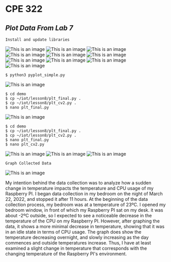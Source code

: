 # CPE 322
## *Plot Data From Lab 7*
 ```ssh
Install and update libraries
```
![This is an image](https://github.com/cupokoffi8/CPE-322/blob/main/Labs/Lab8/Images/Install/1.png)
![This is an image](https://github.com/cupokoffi8/CPE-322/blob/main/Labs/Lab8/Images/Install/2.png)
![This is an image](https://github.com/cupokoffi8/CPE-322/blob/main/Labs/Lab8/Images/Install/3.png)
![This is an image](https://github.com/cupokoffi8/CPE-322/blob/main/Labs/Lab8/Images/Install/4.png)
![This is an image](https://github.com/cupokoffi8/CPE-322/blob/main/Labs/Lab8/Images/Install/5.png)
![This is an image](https://github.com/cupokoffi8/CPE-322/blob/main/Labs/Lab8/Images/Install/6.png)
![This is an image](https://github.com/cupokoffi8/CPE-322/blob/main/Labs/Lab8/Images/Install/7.png)
![This is an image](https://github.com/cupokoffi8/CPE-322/blob/main/Labs/Lab8/Images/Install/8.png)
![This is an image](https://github.com/cupokoffi8/CPE-322/blob/main/Labs/Lab8/Images/Install/9.png)
![This is an image](https://github.com/cupokoffi8/CPE-322/blob/main/Labs/Lab8/Images/Install/10.png)

 ```ssh
$ python3 pyplot_simple.py 
```
![This is an image](https://github.com/cupokoffi8/CPE-322/blob/main/Labs/Lab8/Images/Plot/line.png)

 ```ssh
$ cd demo 
$ cp ~/iot/lesson8/plt_final.py . 
$ cp ~/iot/lesson8/plt_cv2.py . 
$ nano plt_final.py 
```
![This is an image](https://github.com/cupokoffi8/CPE-322/blob/main/Labs/Lab8/Images/Plot/nano-final.png)

 ```ssh
$ cd demo 
$ cp ~/iot/lesson8/plt_final.py . 
$ cp ~/iot/lesson8/plt_cv2.py . 
$ nano plt_final.py 
$ nano plt_cv2.py 
```
![This is an image](https://github.com/cupokoffi8/CPE-322/blob/main/Labs/Lab8/Images/Plot/nano-final.png)
![This is an image](https://github.com/cupokoffi8/CPE-322/blob/main/Labs/Lab8/Images/Plot/plt-final.png)
![This is an image](https://github.com/cupokoffi8/CPE-322/blob/main/Labs/Lab8/Images/Plot/plt-cv2.png)

 ```ssh
Graph Collected Data
```
![This is an image](https://github.com/cupokoffi8/CPE-322/blob/main/Labs/Lab8/Images/Plot/plt-final-graph.png)

 
My intention behind the data collection was to analyze how a sudden change in temperature impacts the temperature and CPU usage of my Raspberry PI. I began data collection in my bedroom on the night of March 22, 2022, and stopped it after 11 hours. At the beginning of the data collection process, my bedroom was at a temperature of 23ºC. I opened my bedroom window, in front of which my Raspberry PI sat on my desk. it was about -2ºC outside, so I expected to see a noticeable decrease in the temperature of the CPU on my Raspberry PI. However, after graphing the data, it shows a more minimal decrease in temperature, showing that it was in an idle state in terms of CPU usage. The graph does show the temperature decreasing overnight, and slowly increasing as the day commences and outside temperatures increase. Thus, I have at least examined a slight change in temperature that corresponds with the changing temperature of the Raspberry PI's environment. 

